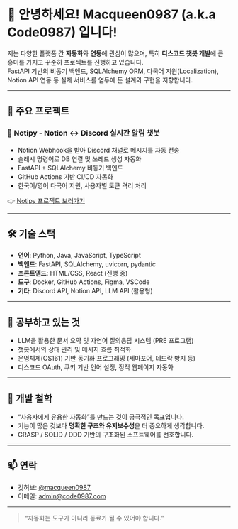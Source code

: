# 👋 안녕하세요! Macqueen0987 (a.k.a Code0987) 입니다!

저는 다양한 플랫폼 간 **자동화**와 **연동**에 관심이 많으며, 특히 **디스코드 챗봇 개발**에 큰 흥미를 가지고 꾸준히 프로젝트를 진행하고 있습니다.  
FastAPI 기반의 비동기 백엔드, SQLAlchemy ORM, 다국어 지원(Localization), Notion API 연동 등 실제 서비스를 염두에 둔 설계와 구현을 지향합니다.

---

## 🤖 주요 프로젝트

### 🔗 Notipy - Notion ↔ Discord 실시간 알림 챗봇
- Notion Webhook을 받아 Discord 채널로 메시지를 자동 전송
- 슬래시 명령어로 DB 연결 및 쓰레드 생성 자동화
- FastAPI + SQLAlchemy 비동기 백엔드
- GitHub Actions 기반 CI/CD 자동화
- 한국어/영어 다국어 지원, 사용자별 토큰 격리 처리

👉 [Notipy 프로젝트 보러가기](https://github.com/macqueen0987/Notipy)

---

## 🛠️ 기술 스택

- **언어**: Python, Java, JavaScript, TypeScript  
- **백엔드**: FastAPI, SQLAlchemy, uvicorn, pydantic  
- **프론트엔드**: HTML/CSS, React (진행 중)  
- **도구**: Docker, GitHub Actions, Figma, VSCode  
- **기타**: Discord API, Notion API, LLM API (활용형)

---

## 🧠 공부하고 있는 것

- LLM을 활용한 문서 요약 및 자연어 질의응답 시스템 (PRE 프로그램)
- 챗봇에서의 상태 관리 및 메시지 흐름 최적화
- 운영체제(OS161) 기반 동기화 프로그래밍 (세마포어, 데드락 방지 등)
- 디스코드 OAuth, 쿠키 기반 언어 설정, 정적 웹페이지 자동화

---

## 🎯 개발 철학

- “사용자에게 유용한 자동화”를 만드는 것이 궁극적인 목표입니다.  
- 기능이 많은 것보다 **명확한 구조와 유지보수성**을 더 중요하게 생각합니다.  
- GRASP / SOLID / DDD 기반의 구조화된 소프트웨어를 선호합니다.

---

## 📫 연락

- 깃허브: [@macqueen0987](https://github.com/macqueen0987)  
- 이메일: [admin@code0987.com](mailto:me@code0987.com)

---

> “자동화는 도구가 아니라 동료가 될 수 있어야 합니다.”
